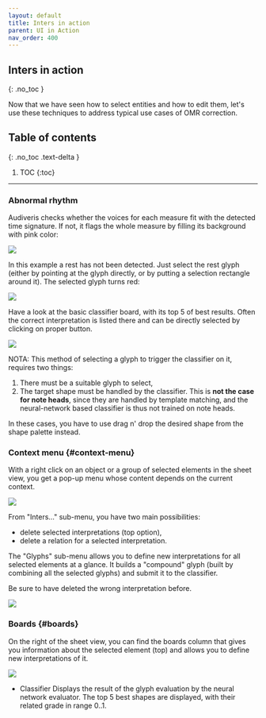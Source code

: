 ```yaml
---
layout: default
title: Inters in action
parent: UI in Action
nav_order: 400
---
```

## Inters in action
{: .no_toc }

Now that we have seen how to select entities and how to edit them, let's use these
techniques to address typical use cases of OMR correction.

## Table of contents
{: .no_toc .text-delta }

1. TOC
{:toc}

---

### Abnormal rhythm

Audiveris checks whether the voices for each measure fit with the detected time signature.
If not, it flags the whole measure by filling its background with pink color:

![](../assets/images/error_rest.png)

In this example a rest has not been detected.
Just select the rest glyph (either by pointing at the glyph directly,
or by putting a selection rectangle around it).
The selected glyph turns red:

![](../assets/images/error_rest_selected.png)

Have a look at the basic classifier board, with its top 5 of best results.
Often the correct interpretation is listed there and can be directly selected by clicking
on proper button.

![](../assets/images/select_classifier.png)

NOTA: This method of selecting a glyph to trigger the classifier on it, requires two things:
1. There must be a suitable glyph to select,
2. The target shape must be handled by the classifier.
   This is **not the case for note heads**, since they are handled by template matching,
   and the neural-network based classifier is thus not trained on note heads.

In these cases, you have to use drag n' drop the desired shape from the shape palette instead.   

### Context menu {#context-menu}

With a right click on an object or a group of selected elements in the sheet view,
you get a pop-up menu whose content depends on the current context.

![](../assets/images/selection_context.png)

From "Inters..." sub-menu, you have two main possibilities:

* delete selected interpretations (top option),
* delete a relation for a selected interpretation.

The "Glyphs" sub-menu allows you to define new interpretations for all selected elements at a glance.
It builds a "compound" glyph (built by combining all the selected glyphs) and submit it to the
classifier.

Be sure to have deleted the wrong interpretation before.

![](../assets/images/context_glyph.png)

### Boards {#boards}

On the right of the sheet view, you can find the boards column that gives you information about
the selected element (top) and allows you to define new interpretations of it.

![](../assets/images/boards.png)

* Classifier
  Displays the result of the glyph evaluation by the neural network evaluator.
  The top 5 best shapes are displayed, with their related grade in range 0..1.
